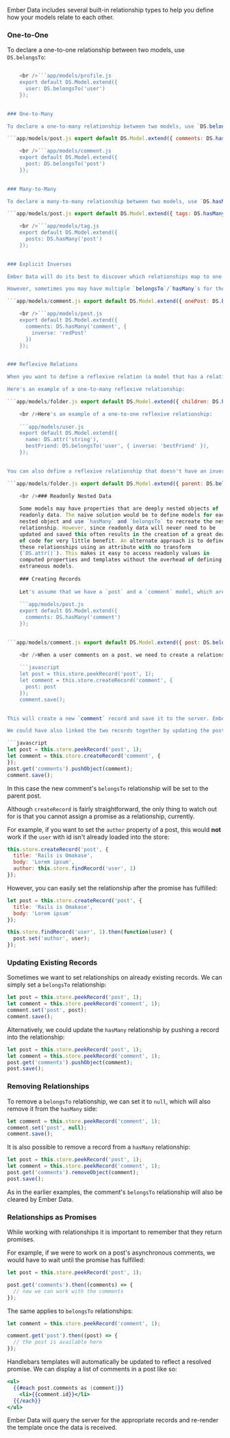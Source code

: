 Ember Data includes several built-in relationship types to help you define how your models relate to each other.

### One-to-One

To declare a one-to-one relationship between two models, use `DS.belongsTo`:

```app/models/user.js export default DS.Model.extend({ profile: DS.belongsTo('profile') });

    <br />```app/models/profile.js
    export default DS.Model.extend({
      user: DS.belongsTo('user')
    });
    

### One-to-Many

To declare a one-to-many relationship between two models, use `DS.belongsTo` in combination with `DS.hasMany`, like this:

```app/models/post.js export default DS.Model.extend({ comments: DS.hasMany('comment') });

    <br />```app/models/comment.js
    export default DS.Model.extend({
      post: DS.belongsTo('post')
    });
    

### Many-to-Many

To declare a many-to-many relationship between two models, use `DS.hasMany`:

```app/models/post.js export default DS.Model.extend({ tags: DS.hasMany('tag') });

    <br />```app/models/tag.js
    export default DS.Model.extend({
      posts: DS.hasMany('post')
    });
    

### Explicit Inverses

Ember Data will do its best to discover which relationships map to one another. In the one-to-many code above, for example, Ember Data can figure out that changing the `comments` relationship should update the `post` relationship on the inverse because `post` is the only relationship to that model.

However, sometimes you may have multiple `belongsTo`/`hasMany`s for the same type. You can specify which property on the related model is the inverse using `DS.belongsTo` or `DS.hasMany`'s `inverse` option. Relationships without an inverse can be indicated as such by including `{ inverse: null }`.

```app/models/comment.js export default DS.Model.extend({ onePost: DS.belongsTo('post', { inverse: null }), twoPost: DS.belongsTo('post'), redPost: DS.belongsTo('post'), bluePost: DS.belongsTo('post') });

    <br />```app/models/post.js
    export default DS.Model.extend({
      comments: DS.hasMany('comment', {
        inverse: 'redPost'
      })
    });
    

### Reflexive Relations

When you want to define a reflexive relation (a model that has a relationship to itself), you must explicitly define the inverse relationship. If there is no inverse relationship then you can set the inverse to `null`.

Here's an example of a one-to-many reflexive relationship:

```app/models/folder.js export default DS.Model.extend({ children: DS.hasMany('folder', { inverse: 'parent' }), parent: DS.belongsTo('folder', { inverse: 'children' }) });

    <br />Here's an example of a one-to-one reflexive relationship:
    
    ```app/models/user.js
    export default DS.Model.extend({
      name: DS.attr('string'),
      bestFriend: DS.belongsTo('user', { inverse: 'bestFriend' }),
    });
    

You can also define a reflexive relationship that doesn't have an inverse:

```app/models/folder.js export default DS.Model.extend({ parent: DS.belongsTo('folder', { inverse: null }) });

    <br />### Readonly Nested Data
    
    Some models may have properties that are deeply nested objects of
    readonly data. The naïve solution would be to define models for each
    nested object and use `hasMany` and `belongsTo` to recreate the nested
    relationship. However, since readonly data will never need to be
    updated and saved this often results in the creation of a great deal
    of code for very little benefit. An alternate approach is to define
    these relationships using an attribute with no transform
    (`DS.attr()`). This makes it easy to access readonly values in
    computed properties and templates without the overhead of defining
    extraneous models.
    
    ### Creating Records
    
    Let's assume that we have a `post` and a `comment` model, which are related to each other as follows:
    
    ```app/models/post.js
    export default DS.Model.extend({
      comments: DS.hasMany('comment')
    });
    

```app/models/comment.js export default DS.Model.extend({ post: DS.belongsTo('post') });

    <br />When a user comments on a post, we need to create a relationship between the two records. We can simply set the `belongsTo` relationship in our new comment:
    
    ```javascript
    let post = this.store.peekRecord('post', 1);
    let comment = this.store.createRecord('comment', {
      post: post
    });
    comment.save();
    

This will create a new `comment` record and save it to the server. Ember Data will also update the post to include our newly created comment in its `comments` relationship.

We could have also linked the two records together by updating the post's `hasMany` relationship:

```javascript
let post = this.store.peekRecord('post', 1);
let comment = this.store.createRecord('comment', {
});
post.get('comments').pushObject(comment);
comment.save();
```

In this case the new comment's `belongsTo` relationship will be set to the parent post.

Although `createRecord` is fairly straightforward, the only thing to watch out for is that you cannot assign a promise as a relationship, currently.

For example, if you want to set the `author` property of a post, this would **not** work if the `user` with id isn't already loaded into the store:

```js
this.store.createRecord('post', {
  title: 'Rails is Omakase',
  body: 'Lorem ipsum',
  author: this.store.findRecord('user', 1)
});
```

However, you can easily set the relationship after the promise has fulfilled:

```js
let post = this.store.createRecord('post', {
  title: 'Rails is Omakase',
  body: 'Lorem ipsum'
});

this.store.findRecord('user', 1).then(function(user) {
  post.set('author', user);
});
```

### Updating Existing Records

Sometimes we want to set relationships on already existing records. We can simply set a `belongsTo` relationship:

```javascript
let post = this.store.peekRecord('post', 1);
let comment = this.store.peekRecord('comment', 1);
comment.set('post', post);
comment.save();
```

Alternatively, we could update the `hasMany` relationship by pushing a record into the relationship:

```javascript
let post = this.store.peekRecord('post', 1);
let comment = this.store.peekRecord('comment', 1);
post.get('comments').pushObject(comment);
post.save();
```

### Removing Relationships

To remove a `belongsTo` relationship, we can set it to `null`, which will also remove it from the `hasMany` side:

```javascript
let comment = this.store.peekRecord('comment', 1);
comment.set('post', null);
comment.save();
```

It is also possible to remove a record from a `hasMany` relationship:

```javascript
let post = this.store.peekRecord('post', 1);
let comment = this.store.peekRecord('comment', 1);
post.get('comments').removeObject(comment);
post.save();
```

As in the earlier examples, the comment's `belongsTo` relationship will also be cleared by Ember Data.

### Relationships as Promises

While working with relationships it is important to remember that they return promises.

For example, if we were to work on a post's asynchronous comments, we would have to wait until the promise has fulfilled:

```javascript
let post = this.store.peekRecord('post', 1);

post.get('comments').then((comments) => {
  // now we can work with the comments
});
```

The same applies to `belongsTo` relationships:

```javascript
let comment = this.store.peekRecord('comment', 1);

comment.get('post').then((post) => {
  // the post is available here
});
```

Handlebars templates will automatically be updated to reflect a resolved promise. We can display a list of comments in a post like so:

```handlebars
<ul>
  {{#each post.comments as |comment|}}
    <li>{{comment.id}}</li>
  {{/each}}
</ul>
```

Ember Data will query the server for the appropriate records and re-render the template once the data is received.